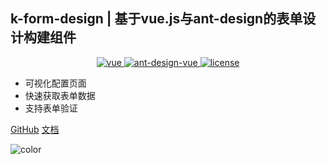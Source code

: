 <!--
 * @Description: 封面 
 * @Author: kcz
 * @Date: 2020-01-01 15:07:57
 * @LastEditors  : kcz
 * @LastEditTime : 2020-01-02 09:06:29
 -->


## k-form-design | 基于vue.js与ant-design的表单设计构建组件

<p align="center">
  <a href="https://github.com/vuejs/vue">
    <img src="https://img.shields.io/badge/vue-2.6.10-brightgreen.svg" alt="vue">
  </a>
  <a href="https://github.com/vueComponent/ant-design-vue">
    <img src="https://img.shields.io/badge/Ant%20Design%20Vue-1.3.14-blue" alt="ant-design-vue">
  </a>
  <a href="https://github.com/Kchengz/k-form-design/blob/master/LICENSE">
    <img src="https://img.shields.io/github/license/mashape/apistatus.svg" alt="license">
  </a>
</p>

- 可视化配置页面
- 快速获取表单数据
- 支持表单验证

[GitHub](https://github.com/Kchengz/k-form-design)
[文档](/zh-cn/guide/start) 

<!-- background color -->

![color](#e4fff7)